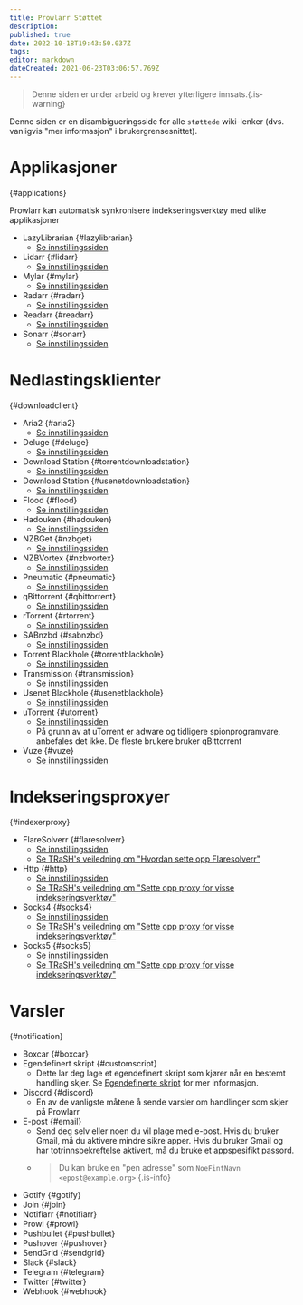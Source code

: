```yaml
---
title: Prowlarr Støttet
description: 
published: true
date: 2022-10-18T19:43:50.037Z
tags: 
editor: markdown
dateCreated: 2021-06-23T03:06:57.769Z
---
```


> Denne siden er under arbeid og krever ytterligere innsats.{.is-warning}

Denne siden er en disambigueringsside for alle `støttede` wiki-lenker (dvs. vanligvis "mer informasjon" i brukergrensesnittet).

# Applikasjoner

{#applications}

Prowlarr kan automatisk synkronisere indekseringsverktøy med ulike applikasjoner

- LazyLibrarian {#lazylibrarian}
  - [Se innstillingssiden](/prowlarr/settings#applications)
- Lidarr {#lidarr}
  - [Se innstillingssiden](/prowlarr/settings#applications)
- Mylar {#mylar}
  - [Se innstillingssiden](/prowlarr/settings#applications)
- Radarr {#radarr}
  - [Se innstillingssiden](/prowlarr/settings#applications)
- Readarr {#readarr}
  - [Se innstillingssiden](/prowlarr/settings#applications)
- Sonarr {#sonarr}
  - [Se innstillingssiden](/prowlarr/settings#applications)

# Nedlastingsklienter

{#downloadclient}

- Aria2 {#aria2}
  - [Se innstillingssiden](/prowlarr/settings#download-clients)
- Deluge {#deluge}
  - [Se innstillingssiden](/prowlarr/settings#download-clients)
- Download Station {#torrentdownloadstation}
  - [Se innstillingssiden](/prowlarr/settings#download-clients)
- Download Station {#usenetdownloadstation}
  - [Se innstillingssiden](/prowlarr/settings#download-clients)
- Flood {#flood}
  - [Se innstillingssiden](/prowlarr/settings#download-clients)
- Hadouken {#hadouken}
  - [Se innstillingssiden](/prowlarr/settings#download-clients)
- NZBGet {#nzbget}
  - [Se innstillingssiden](/prowlarr/settings#download-clients)
- NZBVortex {#nzbvortex}
  - [Se innstillingssiden](/prowlarr/settings#download-clients)
- Pneumatic {#pneumatic}
  - [Se innstillingssiden](/prowlarr/settings#download-clients)
- qBittorrent {#qbittorrent}
  - [Se innstillingssiden](/prowlarr/settings#download-clients)
- rTorrent {#rtorrent}
  - [Se innstillingssiden](/prowlarr/settings#download-clients)
- SABnzbd {#sabnzbd}
  - [Se innstillingssiden](/prowlarr/settings#download-clients)
- Torrent Blackhole {#torrentblackhole}
  - [Se innstillingssiden](/prowlarr/settings#download-clients)
- Transmission {#transmission}
  - [Se innstillingssiden](/prowlarr/settings#download-clients)
- Usenet Blackhole {#usenetblackhole}
  - [Se innstillingssiden](/prowlarr/settings#download-clients)
- uTorrent {#utorrent}
  - [Se innstillingssiden](/prowlarr/settings#download-clients)
  - På grunn av at uTorrent er adware og tidligere spionprogramvare, anbefales det ikke. De fleste brukere bruker qBittorrent
- Vuze {#vuze}
  - [Se innstillingssiden](/prowlarr/settings#download-clients)

# Indekseringsproxyer

{#indexerproxy}

- FlareSolverr {#flaresolverr}
  - [Se innstillingssiden](/prowlarr/settings#flaresolverr-proxy-settings)
  - [Se TRaSH's veiledning om "Hvordan sette opp Flaresolverr"](https://trash-guides.info/Prowlarr/prowlarr-setup-flaresolverr/)
- Http {#http}
  - [Se innstillingssiden](/prowlarr/settings#http-proxy-settings)
  - [Se TRaSH's veiledning om "Sette opp proxy for visse indekseringsverktøy"](https://trash-guides.info/Prowlarr/prowlarr-setup-proxy/)
- Socks4 {#socks4}
  - [Se innstillingssiden](/prowlarr/settings#socks4-proxy-settings)
  - [Se TRaSH's veiledning om "Sette opp proxy for visse indekseringsverktøy"](https://trash-guides.info/Prowlarr/prowlarr-setup-proxy/)
- Socks5 {#socks5}
  - [Se innstillingssiden](/prowlarr/settings#socks5-proxy-settings)
  - [Se TRaSH's veiledning om "Sette opp proxy for visse indekseringsverktøy"](https://trash-guides.info/Prowlarr/prowlarr-setup-proxy/)

# Varsler

{#notification}

- Boxcar {#boxcar}
- Egendefinert skript {#customscript}
  - Dette lar deg lage et egendefinert skript som kjører når en bestemt handling skjer. Se [Egendefinerte skript](/prowlarr/custom-scripts) for mer informasjon.
- Discord {#discord}
  - En av de vanligste måtene å sende varsler om handlinger som skjer på Prowlarr
- E-post {#email}
  - Send deg selv eller noen du vil plage med e-post. Hvis du bruker Gmail, må du aktivere mindre sikre apper. Hvis du bruker Gmail og har totrinnsbekreftelse aktivert, må du bruke et appspesifikt passord.
  - > Du kan bruke en "pen adresse" som `NoeFintNavn <epost@example.org>` {.is-info}
- Gotify {#gotify}
- Join {#join}
- Notifiarr {#notifiarr}
- Prowl {#prowl}
- Pushbullet {#pushbullet}
- Pushover {#pushover}
- SendGrid {#sendgrid}
- Slack {#slack}
- Telegram {#telegram}
- Twitter {#twitter}
- Webhook {#webhook}
